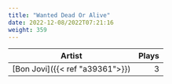 ```yaml
---
title: "Wanted Dead Or Alive"
date: 2022-12-08/2022T07:21:16
weight: 359
---
```




 Artist | Plays 
----- | -----:
[Bon Jovi]({{< ref "a39361">}}) | 3
